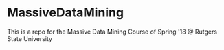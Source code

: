 # MassiveDataMining
This is a repo for the Massive Data Mining Course of Spring '18 @ Rutgers State University
